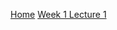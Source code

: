 [Home](https://github.com/rohitvg/scala-principles-1/wiki)
[Week 1 Lecture 1](https://github.com/rohitvg/scala-principles-1/wiki/Week-1-Lecture-1)